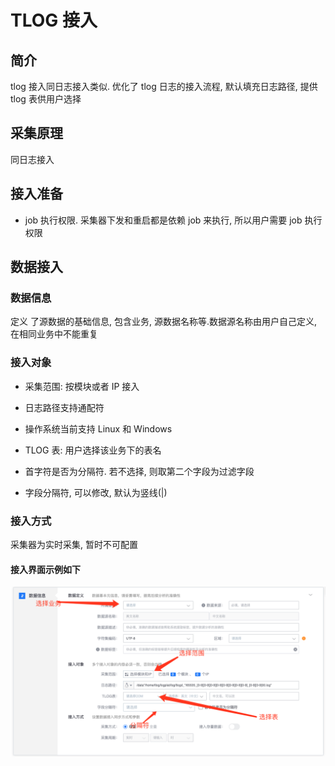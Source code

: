 # TLOG 接入

## 简介

tlog 接入同日志接入类似. 优化了 tlog 日志的接入流程, 默认填充日志路径, 提供 tlog 表供用户选择

## 采集原理

同日志接入

## 接入准备

* job 执行权限. 采集器下发和重启都是依赖 job 来执行, 所以用户需要 job 执行权限

## 数据接入

### 数据信息

定义 了源数据的基础信息, 包含业务, 源数据名称等.数据源名称由用户自己定义, 在相同业务中不能重复

### 接入对象

* 采集范围: 按模块或者 IP 接入

* 日志路径支持通配符

* 操作系统当前支持 Linux 和 Windows

* TLOG 表: 用户选择该业务下的表名

* 首字符是否为分隔符. 若不选择, 则取第二个字段为过滤字段

* 字段分隔符, 可以修改, 默认为竖线\(\|\)

### 接入方式

采集器为实时采集, 暂时不可配置

#### 接入界面示例如下

![](../../../../assets/access_new_tlog.png)



